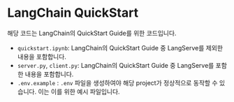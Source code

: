 # LangChain QuickStart

해당 코드는 LangChain의 QuickStart Guide를 위한 코드입니다.

- `quickstart.ipynb`: LangChain의 QuickStart Guide 중 LangServe를 제외한 내용을 포함합니다.
- `server.py`, `client.py`: LangChain의 QuickStart Guide 중 LangServe를 포함한 내용을 포함합니다.
- `.env.example` : `.env` 파일을 생성하여야 해당 project가 정상적으로 동작할 수 있습니다. 이는 이를 위한 예시 파일입니다.
